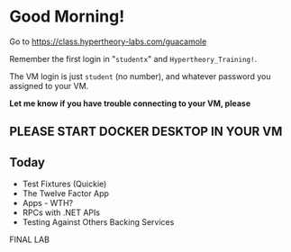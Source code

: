 # Good Morning!

Go to https://class.hypertheory-labs.com/guacamole

Remember the first login in "`studentx`" and `Hypertheory_Training!`.

The VM login is just `student` (no number), and whatever password you assigned to your VM.

**Let me know if you have trouble connecting to your VM, please**

## PLEASE START DOCKER DESKTOP IN YOUR VM 


## Today

- Test Fixtures (Quickie)
- The Twelve Factor App
- Apps - WTH?
- RPCs with .NET APIs
- Testing Against Others Backing Services

FINAL LAB


